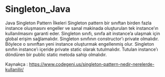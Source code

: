 # Singleton_Java

Java Singleton Pattern İlkeleri
Singleton pattern bir sınıftan birden fazla instance oluşmasını engeller ve sanal makinada oluşturulan tek instance’ın kullanılmasını garanti eder.
Singleton sınıfı, sınıfa ait instance’a ulaşmak için global erişim sağlamalıdır.
Singleton sınıfının constructor’ı private olmalıdır. Böylece o sınınftan yeni instance oluşturmak engellenmiş olur.
Singleton sınıfın instance’ı içeride private static olarak tutulmalıdır.
Tutulan instance’ı döndüren bir public static metoda sahip olmalıdır.

Kaynakça : https://www.codegeni.us/singleton-pattern-nedir-nerelerde-kullanilir/
